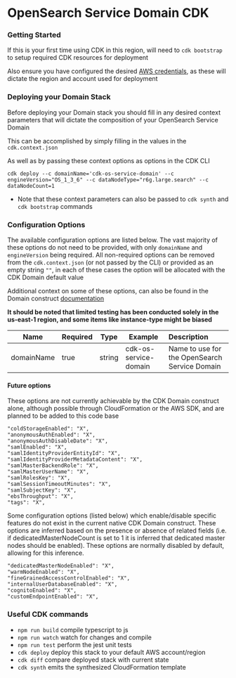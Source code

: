 # OpenSearch Service Domain CDK

### Getting Started

If this is your first time using CDK in this region, will need to `cdk bootstrap` to setup required CDK resources for deployment

Also ensure you have configured the desired [AWS credentials](https://docs.aws.amazon.com/cdk/v2/guide/getting_started.html#getting_started_prerequisites), as these will dictate the region and account used for deployment

### Deploying your Domain Stack
Before deploying your Domain stack you should fill in any desired context parameters that will dictate the composition
of your OpenSearch Service Domain

This can be accomplished by simply filling in the values in the `cdk.context.json`

As well as by passing these context options as options in the CDK CLI
```
cdk deploy --c domainName='cdk-os-service-domain' --c engineVersion="OS_1_3_6" --c dataNodeType="r6g.large.search" --c dataNodeCount=1
```
* Note that these context parameters can also be passed to `cdk synth` and `cdk bootstrap` commands


### Configuration Options

The available configuration options are listed below. The vast majority of these options do not need to be provided, with only `domainName` and `engineVersion` being required.
All non-required options can be removed from the `cdk.context.json` (or not passed by the CLI) or provided as an empty string `""`, in each of these cases the option will be allocated with the CDK Domain default value

Additional context on some of these options, can also be found in the Domain construct [documentation](https://docs.aws.amazon.com/cdk/api/v2/docs/aws-cdk-lib.aws_opensearchservice.Domain.html)

**It should be noted that limited testing has been conducted solely in the us-east-1 region, and some items like instance-type might be biased**

| Name                               | Required | Type   | Example                                                                     | Description                                   |
|------------------------------------|----------|--------|-----------------------------------------------------------------------------|:----------------------------------------------|
| domainName                         | true     | string | cdk-os-service-domain                                                       | Name to use for the OpenSearch Service Domain |                                                                                                                                                                                                     

#### Future options
These options are not currently achievable by the CDK Domain construct alone, although possible through CloudFormation or the AWS SDK, and are planned to be added to this code base
```
"coldStorageEnabled": "X",
"anonymousAuthEnabled": "X",
"anonymousAuthDisableDate": "X",
"samlEnabled": "X",
"samlIdentityProviderEntityId": "X",
"samlIdentityProviderMetadataContent": "X",
"samlMasterBackendRole": "X",
"samlMasterUserName": "X",
"samlRolesKey": "X",
"samlSessionTimeoutMinutes": "X",
"samlSubjectKey": "X",
"ebsThroughput": "X",
"tags": "X",
```


Some configuration options (listed below) which enable/disable specific features do not exist in the current native CDK Domain construct. These options are inferred based on the presence or absence of related fields (i.e. if dedicatedMasterNodeCount is set to 1 it is 
inferred that dedicated master nodes should be enabled). These options are normally disabled by default, allowing for this inference.
```
"dedicatedMasterNodeEnabled": "X",
"warmNodeEnabled": "X",
"fineGrainedAccessControlEnabled": "X",
"internalUserDatabaseEnabled": "X",
"cognitoEnabled": "X",
"customEndpointEnabled": "X",
```
### Useful CDK commands

* `npm run build`   compile typescript to js
* `npm run watch`   watch for changes and compile
* `npm run test`    perform the jest unit tests
* `cdk deploy`      deploy this stack to your default AWS account/region
* `cdk diff`        compare deployed stack with current state
* `cdk synth`       emits the synthesized CloudFormation template
